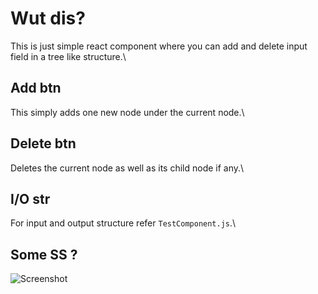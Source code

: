 # Wut dis?

This is just simple react component where you can add and delete input field in a tree like structure.\

## Add btn
 This simply adds one new node under the current node.\

## Delete btn
Deletes the current node as well as its child node if any.\

## I/O str
For input and output structure refer `TestComponent.js`.\

## Some SS ?
![Screenshot](../react-tree/src/Image/Screenshot%202022-03-13%20161833.png)